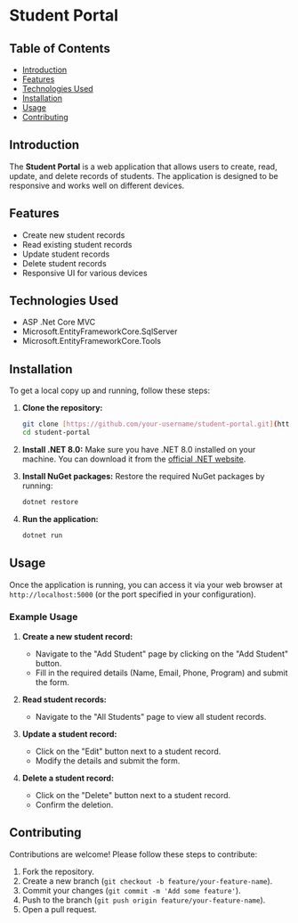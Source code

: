 # Student Portal

## Table of Contents
- [Introduction](#introduction)
- [Features](#features)
- [Technologies Used](#technologies-used)
- [Installation](#installation)
- [Usage](#usage)
- [Contributing](#contributing)

## Introduction
The **Student Portal** is a web application that allows users to create, read, update, and delete records of students. The application is designed to be responsive and works well on different devices.

## Features
- Create new student records
- Read existing student records
- Update student records
- Delete student records
- Responsive UI for various devices

## Technologies Used
- ASP .Net Core MVC
- Microsoft.EntityFrameworkCore.SqlServer
- Microsoft.EntityFrameworkCore.Tools

## Installation
To get a local copy up and running, follow these steps:

1. **Clone the repository:**
    ```bash
    git clone [https://github.com/your-username/student-portal.git](https://github.com/APMErni/StudentPortal.git)
    cd student-portal
    ```

2. **Install .NET 8.0:**
    Make sure you have .NET 8.0 installed on your machine. You can download it from the [official .NET website](https://dotnet.microsoft.com/download).

3. **Install NuGet packages:**
    Restore the required NuGet packages by running:
    ```bash
    dotnet restore
    ```

4. **Run the application:**
    ```bash
    dotnet run
    ```

## Usage
Once the application is running, you can access it via your web browser at `http://localhost:5000` (or the port specified in your configuration).

### Example Usage

1. **Create a new student record:**
   - Navigate to the "Add Student" page by clicking on the "Add Student" button.
   - Fill in the required details (Name, Email, Phone, Program) and submit the form.

2. **Read student records:**
   - Navigate to the "All Students" page to view all student records.

3. **Update a student record:**
   - Click on the "Edit" button next to a student record.
   - Modify the details and submit the form.

4. **Delete a student record:**
   - Click on the "Delete" button next to a student record.
   - Confirm the deletion.

## Contributing
Contributions are welcome! Please follow these steps to contribute:

1. Fork the repository.
2. Create a new branch (`git checkout -b feature/your-feature-name`).
3. Commit your changes (`git commit -m 'Add some feature'`).
4. Push to the branch (`git push origin feature/your-feature-name`).
5. Open a pull request.
